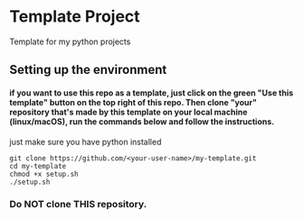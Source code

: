 # Template Project
Template for my python projects

## Setting up the environment
#### if you want to use this repo as a template, just click on the green "Use this template" button on the top right of this repo. Then clone "your" repository that's made by this template on your local machine (linux/macOS), run the commands below and follow the instructions.
just make sure you have python installed
```
git clone https://github.com/<your-user-name>/my-template.git
cd my-template
chmod +x setup.sh
./setup.sh
```
### Do NOT clone THIS repository.
